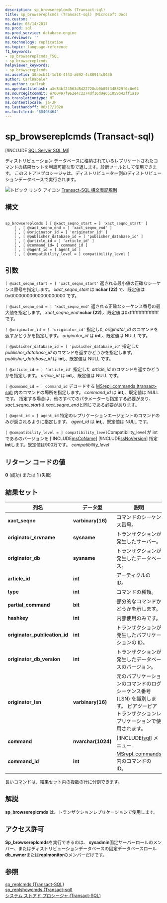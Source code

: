 ```yaml
---
description: sp_browsereplcmds (Transact-sql)
title: sp_browsereplcmds (Transact-sql) |Microsoft Docs
ms.custom: ''
ms.date: 03/14/2017
ms.prod: sql
ms.prod_service: database-engine
ms.reviewer: ''
ms.technology: replication
ms.topic: language-reference
f1_keywords:
- sp_browsereplcmds_TSQL
- sp_browsereplcmds
helpviewer_keywords:
- sp_browsereplcmds
ms.assetid: 30abcb41-1d18-4f43-a692-4c80914c0450
author: CarlRabeler
ms.author: carlrab
ms.openlocfilehash: a3e84bf24563d8d22728cb0b09f348829f6c0e02
ms.sourcegitcommit: e700497f962e4c2274df16d9e651059b42ff1a10
ms.translationtype: MT
ms.contentlocale: ja-JP
ms.lasthandoff: 08/17/2020
ms.locfileid: "88493464"
---
```

# <a name="sp_browsereplcmds-transact-sql"></a>sp_browsereplcmds (Transact-sql)
[!INCLUDE [SQL Server SQL MI](../../includes/applies-to-version/sql-asdbmi.md)]

  ディストリビューション データベースに格納されているレプリケートされたコマンドの結果セットを判読可能な形で返します。診断ツールとして使用できます。 このストアドプロシージャは、ディストリビューター側のディストリビューションデータベースで実行されます。  
  
 ![トピック リンク アイコン](../../database-engine/configure-windows/media/topic-link.gif "トピック リンク アイコン") [Transact-SQL 構文表記規則](../../t-sql/language-elements/transact-sql-syntax-conventions-transact-sql.md)  
  
## <a name="syntax"></a>構文  
  
```  
  
sp_browsereplcmds [ [ @xact_seqno_start = ] 'xact_seqno_start' ]  
    [ , [ @xact_seqno_end = ] 'xact_seqno_end' ]   
    [ , [ @originator_id = ] 'originator_id' ]  
    [ , [ @publisher_database_id = ] 'publisher_database_id' ]  
    [ , [ @article_id = ] 'article_id' ]  
    [ , [ @command_id= ] command_id ]  
    [ , [ @agent_id = ] agent_id ]  
    [ , [ @compatibility_level = ] compatibility_level ]  
```  
  
## <a name="arguments"></a>引数  
`[ @xact_seqno_start = ] 'xact_seqno_start'` 返される最小値の正確なシーケンス番号を指定します。 *xact_seqno_start* は **nchar (22)** で、既定値は0x00000000000000000000 です。  
  
`[ @xact_seqno_end = ] 'xact_seqno_end'` 返される正確なシーケンス番号の最大値を指定します。 *xact_seqno_end* **nchar (22)**,、既定値は0xffffffffffffffffffff です。  
  
`[ @originator_id = ] 'originator_id'` 指定した *originator_id* のコマンドを返すかどうかを指定します。 *originator_id* は **int**,、既定値は NULL です。  
  
`[ @publisher_database_id = ] 'publisher_database_id'` 指定した *publisher_database_id* のコマンドを返すかどうかを指定します。 *publisher_database_id* は **int**,、既定値は NULL です。  
  
`[ @article_id = ] 'article_id'` 指定した *article_id* のコマンドを返すかどうかを指定します。 *article_id* は **int**,、既定値は NULL です。  
  
`[ @command_id = ] command_id` デコードする [MSrepl_commands &#40;transact-sql&#41;](../../relational-databases/system-tables/msrepl-commands-transact-sql.md) 内のコマンドの場所を指定します。 *command_id* は **int**,、既定値は NULL です。 指定する場合は、他のすべてのパラメーターも指定する必要があり、 *xact_seqno_start*は *xact_seqno_end*と同じである必要があります。  
  
`[ @agent_id = ] agent_id` 特定のレプリケーションエージェントのコマンドのみが返されるように指定します。 *agent_id* は **int**,、既定値は NULL です。  
  
`[ @compatibility_level = ] compatibility_level`Compatibility_level が int であるのバージョンを [!INCLUDE[msCoName](../../includes/msconame-md.md)] [!INCLUDE[ssNoVersion](../../includes/ssnoversion-md.md)] 指定**int**します。既定値は900万です。 *compatibility_level*  
  
## <a name="return-code-values"></a>リターン コードの値  
 **0** (成功) または **1** (失敗)  
  
## <a name="result-sets"></a>結果セット  
  
|列名|データ型|説明|  
|-----------------|---------------|-----------------|  
|**xact_seqno**|**varbinary(16)**|コマンドのシーケンス番号。|  
|**originator_srvname**|**sysname**|トランザクションが発生したサーバー。|  
|**originator_db**|**sysname**|トランザクションが発生したデータベース。|  
|**article_id**|**int**|アーティクルの ID。|  
|**type**|**int**|コマンドの種類。|  
|**partial_command**|**bit**|部分的なコマンドかどうかを示します。|  
|**hashkey**|**int**|内部使用のみです。|  
|**originator_publication_id**|**int**|トランザクションが発生したパブリケーションの ID。|  
|**originator_db_version**|**int**|トランザクションが発生したデータベースのバージョン。|  
|**originator_lsn**|**varbinary(16)**|元のパブリケーションのコマンドのログシーケンス番号 (LSN) を識別します。 ピアツーピアトランザクションレプリケーションで使用されます。|  
|**command**|**nvarchar(1024)**|[!INCLUDE[tsql](../../includes/tsql-md.md)] メニュー.|  
|**command_id**|**int**|[MSrepl_commands](../../relational-databases/system-tables/msrepl-commands-transact-sql.md)内のコマンドの ID。|  
  
 長いコマンドは、結果セット内の複数の行に分割できます。  
  
## <a name="remarks"></a>解説  
 **sp_browsereplcmds** は、トランザクションレプリケーションで使用します。  
  
## <a name="permissions"></a>アクセス許可  
 **Sp_browsereplcmds**を実行できるのは、 **sysadmin**固定サーバーロールのメンバー、またはディストリビューションデータベースの固定データベースロール**db_owner**または**replmonitor**のメンバーだけです。  
  
## <a name="see-also"></a>参照  
 [sp_replcmds &#40;Transact-SQL&#41;](../../relational-databases/system-stored-procedures/sp-replcmds-transact-sql.md)   
 [sp_replshowcmds &#40;Transact-sql&#41;](../../relational-databases/system-stored-procedures/sp-replshowcmds-transact-sql.md)   
 [システム ストアド プロシージャ &#40;Transact-SQL&#41;](../../relational-databases/system-stored-procedures/system-stored-procedures-transact-sql.md)  
  
  
